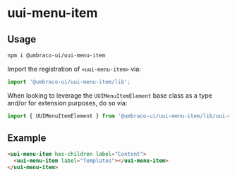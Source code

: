 # uui-menu-item

## Usage

```zsh
npm i @umbraco-ui/uui-menu-item
```

Import the registration of `<uui-menu-item>` via:

```javascript
import '@umbraco-ui/uui-menu-item/lib';
```

When looking to leverage the `UUIMenuItemElement` base class as a type and/or for extension purposes, do so via:

```javascript
import { UUIMenuItemElement } from '@umbraco-ui/uui-menu-item/lib/uui-menu-item.element';
```

## Example

```html
<uui-menu-item has-children label="Content">
  <uui-menu-item label="Templates"></uui-menu-item>
</uui-menu-item>
```
